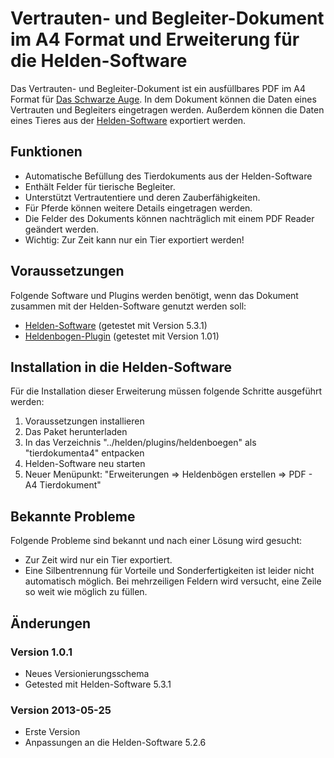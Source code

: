 # Vertrauten- und Begleiter-Dokument im A4 Format und Erweiterung für die Helden-Software

Das Vertrauten- und Begleiter-Dokument ist ein ausfüllbares PDF im A4 Format für [Das Schwarze Auge](http://www.dasschwarzeauge.de/). 
In dem Dokument können die Daten eines Vertrauten und Begleiters eingetragen werden. 
Außerdem können die Daten eines Tieres aus der [Helden-Software](http://www.helden-software.de/) exportiert werden. 

## Funktionen 

* Automatische Befüllung des Tierdokuments aus der Helden-Software
* Enthält Felder für tierische Begleiter.
* Unterstützt Vertrautentiere und deren Zauberfähigkeiten.
* Für Pferde können weitere Details eingetragen werden.
* Die Felder des Dokuments können nachträglich mit einem PDF Reader geändert werden.
* Wichtig: Zur Zeit kann nur ein Tier exportiert werden!

## Voraussetzungen

Folgende Software und Plugins werden benötigt, wenn das Dokument zusammen mit der Helden-Software genutzt werden soll: 

* [Helden-Software](http://www.helden-software.de/) (getestet mit Version 5.3.1)
* [Heldenbogen-Plugin](http://wiki.helden-software.de/wiki/Erweiterungen/Heldenbogen) (getestet mit Version 1.01)

## Installation in die Helden-Software

Für die Installation dieser Erweiterung müssen folgende Schritte ausgeführt werden: 

1. Voraussetzungen installieren
2. Das Paket herunterladen
3. In das Verzeichnis "../helden/plugins/heldenboegen" als "tierdokumenta4" entpacken
4. Helden-Software neu starten
5. Neuer Menüpunkt: "Erweiterungen => Heldenbögen erstellen => PDF - A4 Tierdokument"

## Bekannte Probleme

Folgende Probleme sind bekannt und nach einer Lösung wird gesucht: 

* Zur Zeit wird nur ein Tier exportiert.
* Eine Silbentrennung für Vorteile und Sonderfertigkeiten ist leider nicht automatisch möglich. Bei mehrzeiligen Feldern wird versucht, eine Zeile so weit wie möglich zu füllen.


## Änderungen

### Version 1.0.1

 * Neues Versionierungsschema
 * Getested mit Helden-Software 5.3.1

### Version 2013-05-25

 * Erste Version
 * Anpassungen an die Helden-Software 5.2.6